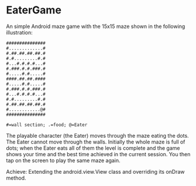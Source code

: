 # EaterGame

An simple Android maze game with the 15x15 maze shown in the following illustration:
```
############### 
#.............# 
#.##.##.##.##.# 
#.#.........#.# 
#...#.#.#.#...# 
#.###.#.#.###.# 
#.....#.#.....# 
####.##.##.#### 
#.....#.#.....# 
#.###.#.#.###.# 
#...#.#.#.#...# 
#.#.........#.# 
#.##.##.##.##.# 
#............@# 
###############

#=wall section; .=food; @=Eater
```
The playable character (the Eater) moves through the maze eating the dots. The Eater cannot move through the walls. Initially the whole maze is full of dots; when the Eater eats all of them the level is complete and the game shows your time and the best time achieved in the current session. You then tap on the screen to play the same maze again.

Achieve: Extending the android.view.View class and overriding its onDraw method.
